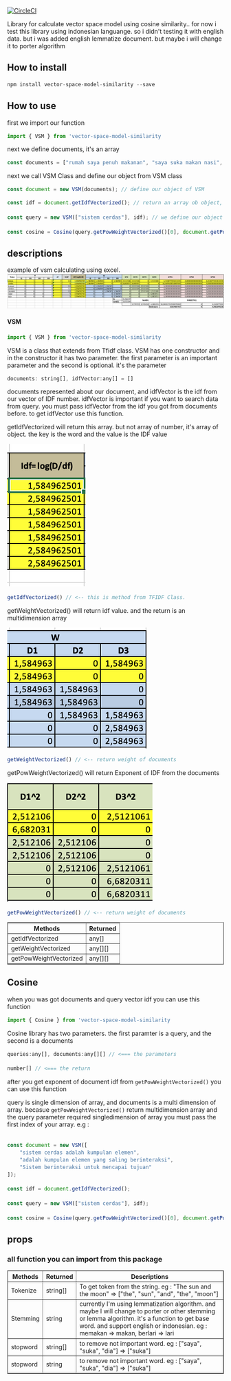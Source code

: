 [![CircleCI](https://circleci.com/gh/NurcahyaAri/Vector-Space-Model-using-Cosine-Similarity/tree/master.svg?style=shield&circle-token=302a8cbf10f409c8e06648f60d7aabd75849785f)](https://circleci.com/gh/NurcahyaAri/Vector-Space-Model-using-Cosine-Similarity/tree/master)

Library for calculate vector space model using cosine similarity..
for now i test this library using indonesian languange. so i didn't testing it with english data. but i was added english lemmatize document. but maybe i will change it to porter algorithm

## How to install
```js
npm install vector-space-model-similarity --save
```

## How to use

first we import our function
```js
import { VSM } from 'vector-space-model-similarity
```

next we define documents, it's an array
```js
const documents = ["rumah saya penuh makanan", "saya suka makan nasi", "nasi berawal dari beras"] // define our variable
```

next we call VSM Class and define our object from VSM class
```js
const document = new VSM(documents); // define our object of VSM
```

```js
const idf = document.getIdfVectorized(); // return an array ob object, the key is tokenize our documents and the value is the 

const query = new VSM(["sistem cerdas"], idf); // we define our object again, it's for query. and we pass our idf constant variable

const cosine = Cosine(query.getPowWeightVectorized()[0], document.getPowWeightVectorized()); // calculating cosine similarity
```
## descriptions
example of vsm calculating using excel.
![Image description](https://github.com/NurcahyaAri/Vector-Space-Model-using-Cosine-Similarity/blob/master/assets/vsm.png)



#### VSM

```js
import { VSM } from 'vector-space-model-similarity
```

VSM is a class that extends from Tfidf class.
VSM has one constructor and in the constructor it has two parameter. the first parameter is an important parameter and the second is optional. it's the parameter
```js
documents: string[], idfVector:any[] = []
```

documents represented about our document, and idfVector is the idf from our vector of IDF number. idfVector is important if you want to search data from query. you must pass idfVector from the idf you got from documents before. to get idfVector use this function.

getIdfVectorized will return this array. but not array of number, it's array of object. the key is the word and the value is the IDF value

![Image description](https://github.com/NurcahyaAri/Vector-Space-Model-using-Cosine-Similarity/blob/master/assets/idfvectorized.png)

```js
getIdfVectorized() // <-- this is method from TFIDF Class.
```

getWeightVectorized() will return idf value. and the return is an multidimension array


![Image description](https://github.com/NurcahyaAri/Vector-Space-Model-using-Cosine-Similarity/blob/master/assets/weight-idf.png)


```js
getWeightVectorized() // <-- return weight of documents
```

getPowWeightVectorized() will return Exponent of IDF from the documents

![Image description](https://github.com/NurcahyaAri/Vector-Space-Model-using-Cosine-Similarity/blob/master/assets/pow-idf-vectorized.png)

```js
getPowWeightVectorized() // <-- return weight of documents
```

<table border="1">
    <tr>
        <th>Methods</th>
        <th>Returned</th>
    </tr>
    <tr>
        <td>getIdfVectorized</td>
        <td>
            any[]
        </td>
    </tr>
    <tr>
        <td>getWeightVectorized</td>
        <td>
            any[][]
        </td>
    </tr>
    <tr>
        <td>getPowWeightVectorized</td>
        <td>
            any[][]
        </td>
    </tr>
</table>


## Cosine
when you was got documents and query vector idf you can use this function

```js
import { Cosine } from 'vector-space-model-similarity
```
Cosine library has two parameters. the first paramter is a query, and the second is a documents

```js
queries:any[], documents:any[][] // <=== the parameters

number[] // <=== the return
```
after you get exponent of document idf from <code>getPowWeightVectorized()</code> you can use this function 

query is single dimension of array, and documents is a multi dimension of array. becasue <code>getPowWeightVectorized()</code> return multidimension array and the query parameter required singledimension of array you must pass the first index of your array. e.g : 

```js

const document = new VSM([
    "sistem cerdas adalah kumpulan elemen",
    "adalah kumpulan elemen yang saling berinteraksi",
    "Sistem berinteraksi untuk mencapai tujuan"
]);

const idf = document.getIdfVectorized();

const query = new VSM(["sistem cerdas"], idf);

const cosine = Cosine(query.getPowWeightVectorized()[0], document.getPowWeightVectorized()); // output : [ 4.457087767265072, 0, 0.4853443577859814 ]

```


## props

### all function you can import from this package
<table border="1">
    <tr>
        <th>Methods</th>
        <th>Returned</th>
        <th>Descriptions</th>
    </tr>
    <tr>
        <td>Tokenize</td>
        <td>
            string[]
        </td>
        <td>To get token from the string. eg : "The sun and the moon" => ["the", "sun", "and", "the", "moon"]</td>
    </tr>
    <tr>
        <td>Stemming</td>
        <td>
            string
        </td>
        <td>currently I'm using lemmatization algorithm. and maybe I will change to porter or other stemming or lemma algorithm. it's a function to get base word. and support english or indonesian. eg : memakan => makan, berlari => lari</td>
    </tr>
    <tr>
        <td>stopword</td>
        <td>
            string[]
        </td>
        <td>to remove not important word. eg : ["saya", "suka", "dia"] => ["suka"]</td>
    </tr>
    <tr>
        <td>stopword</td>
        <td>
            string
        </td>
        <td>to remove not important word. eg : ["saya", "suka", "dia"] => ["suka"]</td>
    </tr>
</table>
